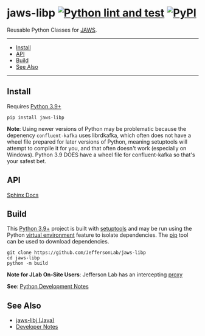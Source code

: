 # jaws-libp [![Python lint and test](https://github.com/JeffersonLab/jaws-libp/actions/workflows/python.yml/badge.svg)](https://github.com/JeffersonLab/jaws-libp/actions/workflows/python.yml) [![PyPI](https://img.shields.io/pypi/v/jaws-libp)](https://pypi.org/project/jaws-libp/)
Reusable Python Classes for [JAWS](https://github.com/JeffersonLab/jaws).

---
- [Install](https://github.com/JeffersonLab/jaws-libp#install) 
- [API](https://github.com/JeffersonLab/jaws-libp#api)
- [Build](https://github.com/JeffersonLab/jaws-libp#build) 
- [See Also](https://github.com/JeffersonLab/jaws-libp#see-also)
---

## Install
Requires [Python 3.9+](https://www.python.org/)

```
pip install jaws-libp
```

**Note**: Using newer versions of Python may be problematic because the depenency `confluent-kafka` uses librdkafka, which often does not have a wheel file prepared for later versions of Python, meaning setuptools will attempt to compile it for you, and that often doesn't work (especially on Windows).   Python 3.9 DOES have a wheel file for confluent-kafka so that's your safest bet. 

## API
[Sphinx Docs](https://jeffersonlab.github.io/jaws-libp/)

## Build
This [Python 3.9+](https://www.python.org/) project is built with [setuptools](https://setuptools.pypa.io/en/latest/setuptools.html) and may be run using the Python [virtual environment](https://docs.python.org/3/tutorial/venv.html) feature to isolate dependencies.   The [pip](https://pypi.org/project/pip/) tool can be used to download dependencies.

```
git clone https://github.com/JeffersonLab/jaws-libp
cd jaws-libp
python -m build
```

**Note for JLab On-Site Users**: Jefferson Lab has an intercepting [proxy](https://gist.github.com/slominskir/92c25a033db93a90184a5994e71d0b78)

**See**: [Python Development Notes](https://gist.github.com/slominskir/e7ed71317ea24fc19b97a0ec006ff4f1)

## See Also
 - [jaws-libj (Java)](https://github.com/JeffersonLab/jaws-libj)
 - [Developer Notes](https://github.com/JeffersonLab/jaws-libp/wiki/Developer-Notes)
